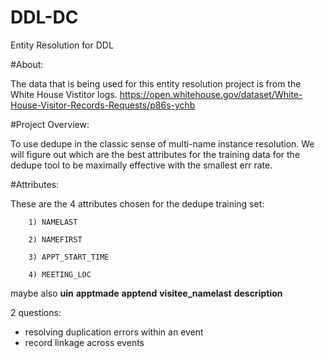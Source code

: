 # DDL-DC
Entity Resolution for DDL


#About:

The data that is being used for this entity resolution project is from the White House Vistitor logs.
        https://open.whitehouse.gov/dataset/White-House-Visitor-Records-Requests/p86s-ychb



#Project Overview:

To use dedupe in the classic sense of multi-name instance resolution. We will figure out which are the best attributes for the training data for the dedupe tool to be maximally effective with the smallest err rate.

#Attributes:

These are the 4 attributes chosen for the dedupe training set:

        1) NAMELAST

        2) NAMEFIRST

        3) APPT_START_TIME

        4) MEETING_LOC

maybe also
__uin__
__apptmade__
__apptend__
__visitee_namelast__
__description__

2 questions:
- resolving duplication errors within an event
- record linkage across events
